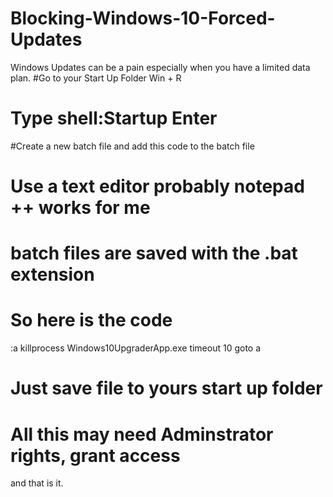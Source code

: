 # Blocking-Windows-10-Forced-Updates
Windows Updates can be a pain especially when you have a limited data plan. 
#Go to your Start Up Folder Win + R
# Type shell:Startup Enter
#Create a new batch file and add this code to the batch file
# Use a text editor probably notepad ++ works for me
# batch files are saved with the .bat extension
# So here is the code
:a
killprocess Windows10UpgraderApp.exe
timeout 10
goto a

# Just save file to yours start up folder
# All this may need Adminstrator rights, grant access
and that is it.

